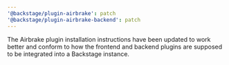 ```yaml
---
'@backstage/plugin-airbrake': patch
'@backstage/plugin-airbrake-backend': patch
---
```


The Airbrake plugin installation instructions have been updated to work better and conform to how the frontend and backend plugins are supposed to be integrated into a Backstage instance.
